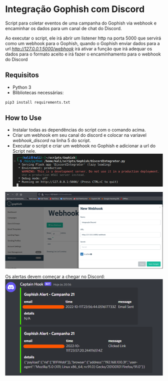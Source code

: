 # Integração Gophish com Discord
Script para coletar eventos de uma campanha do Gophish via webhook e encaminhar os dados para um canal de chat do Discord.

Ao executar o script, ele irá abrir um listener http na porta 5000 que servirá como um webhook para o Gophish, quando o Gophish enviar dados para a url *http://127.0.0.1:5000/webhook* irá ativar a função que irá adequar os dados para o formato aceito e irá fazer o encaminhamento para o webhook do Discord

## Requisitos
- Python 3
- Blibliotecas necessárias:
```bash
pip3 install requirements.txt
```


## How to Use
- Instalar todas as dependências do script com o comando acima.
- Criar um webhook em seu canal do discord e colocar na variavel *webhook_discord* na linha 5 do script.
- Executar o script e criar um webhook no Gophish e adicionar a url do Script nele.
![](/images/img3.png)

![](/images/img1.png)

Os alertas devem começar a chegar no Discord:
![](/images/img2.png)
